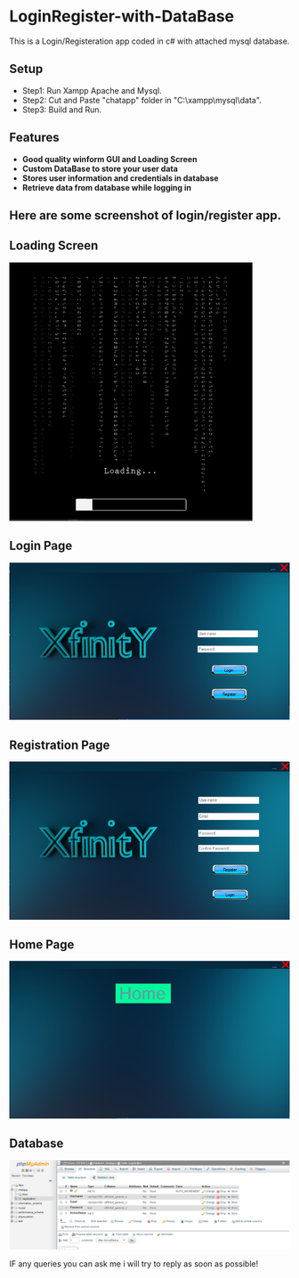# LoginRegister-with-DataBase
This is a Login/Registeration app coded in c# with attached mysql database.

## Setup
 - Step1: Run Xampp Apache and Mysql.
 - Step2: Cut and Paste "chatapp" folder in "C:\xampp\mysql\data".
 - Step3: Build and Run.

## Features
 - **Good quality winform GUI and Loading Screen**
 - **Custom DataBase to store your user data**
 - **Stores user information and credentials in database**
 - **Retrieve data from database while logging in**

## Here are some screenshot of login/register app.
## Loading Screen
![](screenshot/screen1.PNG)
## Login Page
![](screenshot/screen2.PNG)
## Registration Page
![](screenshot/screen3.PNG)
## Home Page
![](screenshot/screen4.PNG)
## Database
![](screenshot/screen5.PNG)

IF any queries you can ask me i will try to reply as soon as possible!
